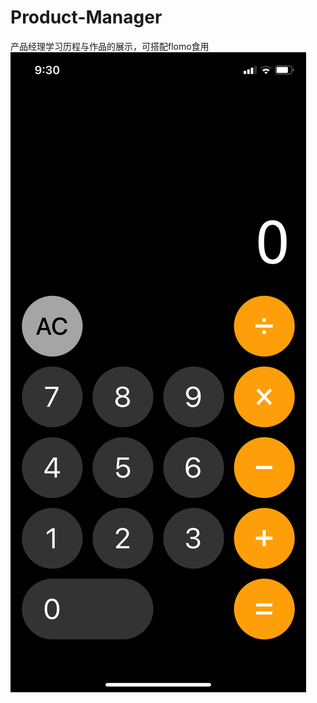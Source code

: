 # Product-Manager
产品经理学习历程与作品的展示，可搭配flomo食用
![image](https://github.com/CookieJobs/Product-Manager/blob/main/%E6%88%90%E5%93%81%E6%A0%B7%E5%BC%8F.png)
